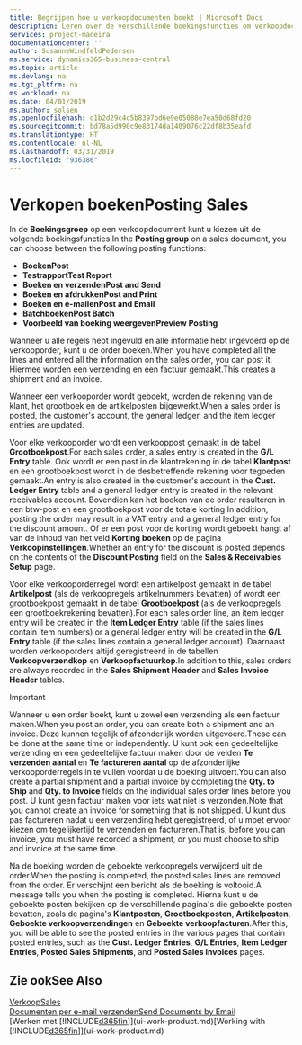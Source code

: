 ```yaml
---
title: Begrijpen hoe u verkoopdocumenten boekt | Microsoft Docs
description: Leren over de verschillende boekingsfuncties om verkoopdocumenten te boeken.
services: project-madeira
documentationcenter: ''
author: SusanneWindfeldPedersen
ms.service: dynamics365-business-central
ms.topic: article
ms.devlang: na
ms.tgt_pltfrm: na
ms.workload: na
ms.date: 04/01/2019
ms.author: solsen
ms.openlocfilehash: d1b2d29c4c5b8397bd6e9e05088e7ea50d68fd20
ms.sourcegitcommit: bd78a5d990c9e83174da1409076c22df8b35eafd
ms.translationtype: HT
ms.contentlocale: nl-NL
ms.lasthandoff: 03/31/2019
ms.locfileid: "936386"
---
```

# <a name="posting-sales"></a><span data-ttu-id="24337-103">Verkopen boeken</span><span class="sxs-lookup"><span data-stu-id="24337-103">Posting Sales</span></span>
<span data-ttu-id="24337-104">In de **Boekingsgroep** op een verkoopdocument kunt u kiezen uit de volgende boekingsfuncties:</span><span class="sxs-lookup"><span data-stu-id="24337-104">In the **Posting group** on a sales document, you can choose between the following posting functions:</span></span>

* <span data-ttu-id="24337-105">**Boeken**</span><span class="sxs-lookup"><span data-stu-id="24337-105">**Post**</span></span>
* <span data-ttu-id="24337-106">**Testrapport**</span><span class="sxs-lookup"><span data-stu-id="24337-106">**Test Report**</span></span>
* <span data-ttu-id="24337-107">**Boeken en verzenden**</span><span class="sxs-lookup"><span data-stu-id="24337-107">**Post and Send**</span></span>
* <span data-ttu-id="24337-108">**Boeken en afdrukken**</span><span class="sxs-lookup"><span data-stu-id="24337-108">**Post and Print**</span></span>
* <span data-ttu-id="24337-109">**Boeken en e-mailen**</span><span class="sxs-lookup"><span data-stu-id="24337-109">**Post and Email**</span></span>
* <span data-ttu-id="24337-110">**Batchboeken**</span><span class="sxs-lookup"><span data-stu-id="24337-110">**Post Batch**</span></span>
* <span data-ttu-id="24337-111">**Voorbeeld van boeking weergeven**</span><span class="sxs-lookup"><span data-stu-id="24337-111">**Preview Posting**</span></span>

<span data-ttu-id="24337-112">Wanneer u alle regels hebt ingevuld en alle informatie hebt ingevoerd op de verkooporder, kunt u de order boeken.</span><span class="sxs-lookup"><span data-stu-id="24337-112">When you have completed all the lines and entered all the information on the sales order, you can post it.</span></span> <span data-ttu-id="24337-113">Hiermee worden een verzending en een factuur gemaakt.</span><span class="sxs-lookup"><span data-stu-id="24337-113">This creates a shipment and an invoice.</span></span>

<span data-ttu-id="24337-114">Wanneer een verkooporder wordt geboekt, worden de rekening van de klant, het grootboek en de artikelposten bijgewerkt.</span><span class="sxs-lookup"><span data-stu-id="24337-114">When a sales order is posted, the customer's account, the general ledger, and the item ledger entries are updated.</span></span>

<span data-ttu-id="24337-115">Voor elke verkooporder wordt een verkooppost gemaakt in de tabel **Grootboekpost**.</span><span class="sxs-lookup"><span data-stu-id="24337-115">For each sales order, a sales entry is created in the **G/L Entry** table.</span></span> <span data-ttu-id="24337-116">Ook wordt er een post in de klantrekening in de tabel **Klantpost** en een grootboekpost wordt in de desbetreffende rekening voor tegoeden gemaakt.</span><span class="sxs-lookup"><span data-stu-id="24337-116">An entry is also created in the customer's account in the **Cust. Ledger Entry** table and a general ledger entry is created in the relevant receivables account.</span></span> <span data-ttu-id="24337-117">Bovendien kan het boeken van de order resulteren in een btw-post en een grootboekpost voor de totale korting.</span><span class="sxs-lookup"><span data-stu-id="24337-117">In addition, posting the order may result in a VAT entry and a general ledger entry for the discount amount.</span></span> <span data-ttu-id="24337-118">Of er een post voor de korting wordt geboekt hangt af van de inhoud van het veld **Korting boeken** op de pagina **Verkoopinstellingen**.</span><span class="sxs-lookup"><span data-stu-id="24337-118">Whether an entry for the discount is posted depends on the contents of the **Discount Posting** field on the **Sales & Receivables Setup** page.</span></span>

<span data-ttu-id="24337-119">Voor elke verkooporderregel wordt een artikelpost gemaakt in de tabel **Artikelpost** (als de verkoopregels artikelnummers bevatten) of wordt een grootboekpost gemaakt in de tabel **Grootboekpost** (als de verkoopregels een grootboekrekening bevatten).</span><span class="sxs-lookup"><span data-stu-id="24337-119">For each sales order line, an item ledger entry will be created in the **Item Ledger Entry** table (if the sales lines contain item numbers) or a general ledger entry will be created in the **G/L Entry** table (if the sales lines contain a general ledger account).</span></span> <span data-ttu-id="24337-120">Daarnaast worden verkooporders altijd geregistreerd in de tabellen **Verkoopverzendkop** en **Verkoopfactuurkop**.</span><span class="sxs-lookup"><span data-stu-id="24337-120">In addition to this, sales orders are always recorded in the **Sales Shipment Header** and **Sales Invoice Header** tables.</span></span>

> [!IMPORTANT]  
>   <span data-ttu-id="24337-121">Wanneer u een order boekt, kunt u zowel een verzending als een factuur maken.</span><span class="sxs-lookup"><span data-stu-id="24337-121">When you post an order, you can create both a shipment and an invoice.</span></span> <span data-ttu-id="24337-122">Deze kunnen tegelijk of afzonderlijk worden uitgevoerd.</span><span class="sxs-lookup"><span data-stu-id="24337-122">These can be done at the same time or independently.</span></span> <span data-ttu-id="24337-123">U kunt ook een gedeeltelijke verzending en een gedeeltelijke factuur maken door de velden **Te verzenden aantal** en **Te factureren aantal** op de afzonderlijke verkooporderregels in te vullen voordat u de boeking uitvoert.</span><span class="sxs-lookup"><span data-stu-id="24337-123">You can also create a partial shipment and a partial invoice by completing the **Qty. to Ship** and **Qty. to Invoice** fields on the individual sales order lines before you post.</span></span> <span data-ttu-id="24337-124">U kunt geen factuur maken voor iets wat niet is verzonden.</span><span class="sxs-lookup"><span data-stu-id="24337-124">Note that you cannot create an invoice for something that is not shipped.</span></span> <span data-ttu-id="24337-125">U kunt dus pas factureren nadat u een verzending hebt geregistreerd, of u moet ervoor kiezen om tegelijkertijd te verzenden en factureren.</span><span class="sxs-lookup"><span data-stu-id="24337-125">That is, before you can invoice, you must have recorded a shipment, or you must choose to ship and invoice at the same time.</span></span>

<span data-ttu-id="24337-126">Na de boeking worden de geboekte verkoopregels verwijderd uit de order.</span><span class="sxs-lookup"><span data-stu-id="24337-126">When the posting is completed, the posted sales lines are removed from the order.</span></span> <span data-ttu-id="24337-127">Er verschijnt een bericht als de boeking is voltooid.</span><span class="sxs-lookup"><span data-stu-id="24337-127">A message tells you when the posting is completed.</span></span> <span data-ttu-id="24337-128">Hierna kunt u de geboekte posten bekijken op de verschillende pagina's die geboekte posten bevatten, zoals de pagina's **Klantposten**, **Grootboekposten**, **Artikelposten**, **Geboekte verkoopverzendingen** en **Geboekte verkoopfacturen**.</span><span class="sxs-lookup"><span data-stu-id="24337-128">After this, you will be able to see the posted entries in the various pages that contain posted entries, such as the **Cust. Ledger Entries**, **G/L Entries**, **Item Ledger Entries**, **Posted Sales Shipments**, and **Posted Sales Invoices** pages.</span></span>

## <a name="see-also"></a><span data-ttu-id="24337-129">Zie ook</span><span class="sxs-lookup"><span data-stu-id="24337-129">See Also</span></span>
[<span data-ttu-id="24337-130">Verkoop</span><span class="sxs-lookup"><span data-stu-id="24337-130">Sales</span></span>](sales-manage-sales.md)  
[<span data-ttu-id="24337-131">Documenten per e-mail verzenden</span><span class="sxs-lookup"><span data-stu-id="24337-131">Send Documents by Email</span></span>](ui-how-send-documents-email.md)  
<span data-ttu-id="24337-132">[Werken met [!INCLUDE[d365fin](includes/d365fin_md.md)]](ui-work-product.md)</span><span class="sxs-lookup"><span data-stu-id="24337-132">[Working with [!INCLUDE[d365fin](includes/d365fin_md.md)]](ui-work-product.md)</span></span>

